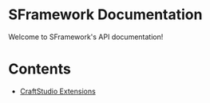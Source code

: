 # SFramework Documentation
Welcome to SFramework's API documentation!

# Contents
- [CraftStudio Extensions](https://github.com/mitchwadair/sidescroller-framework/blob/master/doc/CraftStudio%20Extensions.md)
